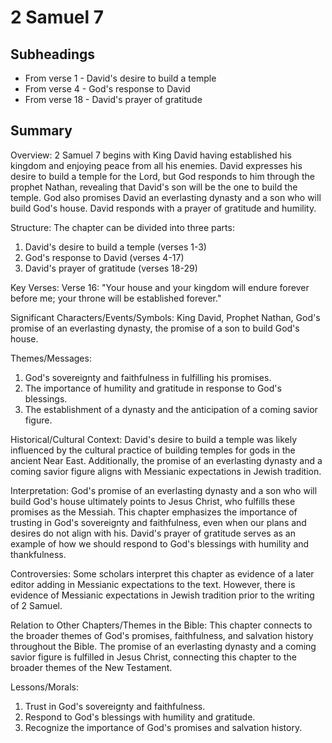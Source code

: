 # 2 Samuel 7

## Subheadings

* From verse 1 - David's desire to build a temple
* From verse 4 - God's response to David
* From verse 18 - David's prayer of gratitude

## Summary

Overview:
2 Samuel 7 begins with King David having established his kingdom and enjoying peace from all his enemies. David expresses his desire to build a temple for the Lord, but God responds to him through the prophet Nathan, revealing that David's son will be the one to build the temple. God also promises David an everlasting dynasty and a son who will build God's house. David responds with a prayer of gratitude and humility.

Structure:
The chapter can be divided into three parts:
1. David's desire to build a temple (verses 1-3)
2. God's response to David (verses 4-17)
3. David's prayer of gratitude (verses 18-29)

Key Verses:
Verse 16: "Your house and your kingdom will endure forever before me; your throne will be established forever."

Significant Characters/Events/Symbols:
King David, Prophet Nathan, God's promise of an everlasting dynasty, the promise of a son to build God's house.

Themes/Messages:
1. God's sovereignty and faithfulness in fulfilling his promises.
2. The importance of humility and gratitude in response to God's blessings.
3. The establishment of a dynasty and the anticipation of a coming savior figure.

Historical/Cultural Context:
David's desire to build a temple was likely influenced by the cultural practice of building temples for gods in the ancient Near East. Additionally, the promise of an everlasting dynasty and a coming savior figure aligns with Messianic expectations in Jewish tradition.

Interpretation:
God's promise of an everlasting dynasty and a son who will build God's house ultimately points to Jesus Christ, who fulfills these promises as the Messiah. This chapter emphasizes the importance of trusting in God's sovereignty and faithfulness, even when our plans and desires do not align with his. David's prayer of gratitude serves as an example of how we should respond to God's blessings with humility and thankfulness.

Controversies:
Some scholars interpret this chapter as evidence of a later editor adding in Messianic expectations to the text. However, there is evidence of Messianic expectations in Jewish tradition prior to the writing of 2 Samuel.

Relation to Other Chapters/Themes in the Bible:
This chapter connects to the broader themes of God's promises, faithfulness, and salvation history throughout the Bible. The promise of an everlasting dynasty and a coming savior figure is fulfilled in Jesus Christ, connecting this chapter to the broader themes of the New Testament.

Lessons/Morals:
1. Trust in God's sovereignty and faithfulness.
2. Respond to God's blessings with humility and gratitude.
3. Recognize the importance of God's promises and salvation history.